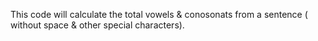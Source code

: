 This code will calculate the total vowels & conosonats from a sentence ( without space & other special characters).
